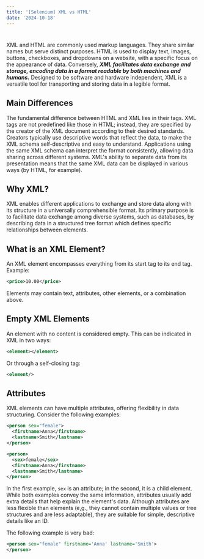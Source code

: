 ```yaml
---
title: '[Selenium] XML vs HTML'
date: '2024-10-18'
---
```

# 

XML and HTML are commonly used markup languages. They share similar names but serve distinct purposes. HTML is used to display text, images, buttons, checkboxes, and dropdowns on a website, with a specific focus on the appearance of data. Conversely, ***XML facilitates data exchange and storage, encoding data in a format readable by both machines and humans.*** Designed to be software and hardware independent, XML is a versatile tool for transporting and storing data in a legible format.

## Main Differences
The fundamental difference between HTML and XML lies in their tags. XML tags are not predefined like those in HTML; instead, they are specified by the creator of the XML document according to their desired standards. Creators typically use descriptive words that reflect the data, to make the XML schema self-descriptive and easy to understand. Applications using the same XML schema can interpret the format consistently, allowing data sharing across different systems. XML's ability to separate data from its presentation means that the same XML data can be displayed in various ways (by HTML, for example).

## Why XML?
XML enables different applications to exchange and store data along with its structure in a universally comprehensible format. Its primary purpose is to facilitate data exchange among diverse systems, such as databases, by describing data in a structured tree format which defines specific relationships between elements.

## What is an XML Element?
An XML element encompasses everything from its start tag to its end tag.
Example:
```xml
<price>10.00</price>
```
Elements may contain text, attributes, other elements, or a combination above.

## Empty XML Elements
An element with no content is considered empty. This can be indicated in XML in two ways:
```xml
<element></element>
```
Or through a self-closing tag:
```xml
<element/>
```

## Attributes
XML elements can have multiple attributes, offering flexibility in data structuring. Consider the following examples:

```xml
<person sex="female">
  <firstname>Anna</firstname>
  <lastname>Smith</lastname>
</person>

<person>
  <sex>female</sex>
  <firstname>Anna</firstname>
  <lastname>Smith</lastname>
</person>
```
In the first example, `sex` is an attribute; in the second, it is a child element. While both examples convey the same information, attributes usually add extra details that help explain the element's data. Although attributes are less flexible than elements (e,g., they cannot contain multiple values or tree structures and are less adaptable), they are suitable for simple, descriptive details like an ID.

The following example is very bad:
```xml
<person sex="female" firstname='Anna' lastname='Smith'>
</person>
```
